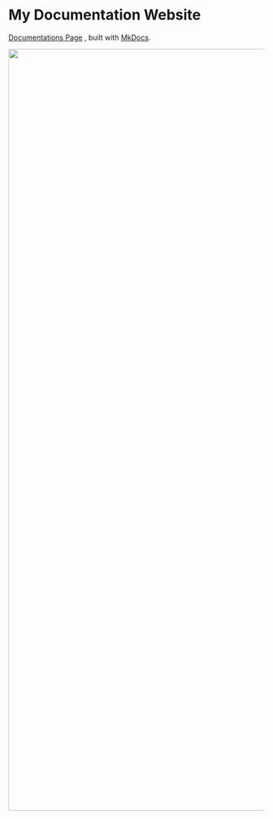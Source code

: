 # My Documentation Website

[Documentations Page](https://docs.akkupy.me) , built with [MkDocs](https://mkdocs.org).

<p align="center"><a href="https://docs.akkupy.me"><img src="https://github-production-user-asset-6210df.s3.amazonaws.com/69421964/241719219-da11b538-bb6e-46d9-8e10-48da3b74ca55.png" width="1500"></a></p> 
